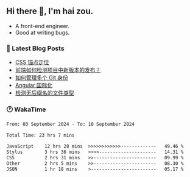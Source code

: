 ## Hi there 👋, I'm hai zou.

- A front-end engineer.
- Good at writing bugs.

### 📖 Latest Blog Posts
<!-- BLOG-POST-LIST:START -->
- [CSS 锚点定位](https://blog.izou.top/css/anchor-position/)
- [前端如何检测项目中新版本的发布？](https://blog.izou.top/angular/version-update/)
- [如何管理多个 Git 身份](https://blog.izou.top/git/multi-git-identity/)
- [Angular 国际化](https://blog.izou.top/angular/i18n/)
- [检测无后缀名的文件类型](https://blog.izou.top/js/filetype-check/)
<!-- BLOG-POST-LIST:END -->

### 🕐 WakaTime
<!--START_SECTION:waka-->

```txt
From: 03 September 2024 - To: 10 September 2024

Total Time: 23 hrs 7 mins

JavaScript    12 hrs 28 mins  >>>>>>>>>>>>-------------   49.46 %
Stylus        3 hrs 36 mins   >>>>---------------------   14.31 %
CSS           2 hrs 31 mins   >>-----------------------   09.99 %
Other         2 hrs 5 mins    >>-----------------------   08.30 %
JSON          1 hr 18 mins    >------------------------   05.17 %
```

<!--END_SECTION:waka-->
